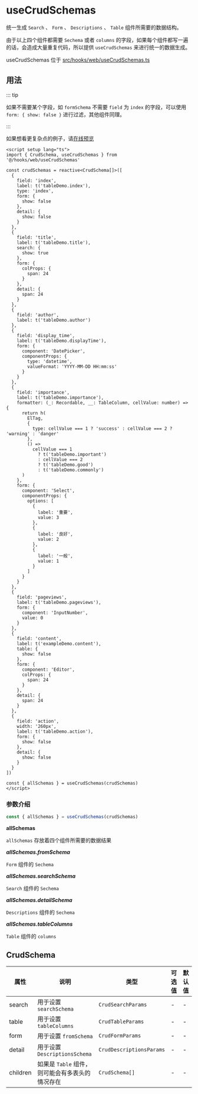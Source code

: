 # useCrudSchemas

统一生成 `Search` 、 `Form` 、 `Descriptions` 、 `Table` 组件所需要的数据结构。

由于以上四个组件都需要 `Sechema` 或者 `columns` 的字段，如果每个组件都写一遍的话，会造成大量重复代码，所以提供 `useCrudSchemas` 来进行统一的数据生成。

useCrudSchemas 位于 [src/hooks/web/useCrudSchemas.ts](https://github.com/kailong321200875/vue-element-plus-admin/tree/master/src/hooks/web/useCrudSchemas.ts)

## 用法

::: tip

如果不需要某个字段，如 `formSchema` 不需要 `field` 为 `index` 的字段，可以使用 `form: { show: false }` 进行过滤，其他组件同理。

:::

如果想看更复杂点的例子，请[在线预览](https://element-plus-admin.cn/#/hooks/useCrudSchemas)

```vue
<script setup lang="ts">
import { CrudSchema, useCrudSchemas } from '@/hooks/web/useCrudSchemas'

const crudSchemas = reactive<CrudSchema[]>([
  {
    field: 'index',
    label: t('tableDemo.index'),
    type: 'index',
    form: {
      show: false
    },
    detail: {
      show: false
    }
  },
  {
    field: 'title',
    label: t('tableDemo.title'),
    search: {
      show: true
    },
    form: {
      colProps: {
        span: 24
      }
    },
    detail: {
      span: 24
    }
  },
  {
    field: 'author',
    label: t('tableDemo.author')
  },
  {
    field: 'display_time',
    label: t('tableDemo.displayTime'),
    form: {
      component: 'DatePicker',
      componentProps: {
        type: 'datetime',
        valueFormat: 'YYYY-MM-DD HH:mm:ss'
      }
    }
  },
  {
    field: 'importance',
    label: t('tableDemo.importance'),
    formatter: (_: Recordable, __: TableColumn, cellValue: number) => {
      return h(
        ElTag,
        {
          type: cellValue === 1 ? 'success' : cellValue === 2 ? 'warning' : 'danger'
        },
        () =>
          cellValue === 1
            ? t('tableDemo.important')
            : cellValue === 2
            ? t('tableDemo.good')
            : t('tableDemo.commonly')
      )
    },
    form: {
      component: 'Select',
      componentProps: {
        options: [
          {
            label: '重要',
            value: 3
          },
          {
            label: '良好',
            value: 2
          },
          {
            label: '一般',
            value: 1
          }
        ]
      }
    }
  },
  {
    field: 'pageviews',
    label: t('tableDemo.pageviews'),
    form: {
      component: 'InputNumber',
      value: 0
    }
  },
  {
    field: 'content',
    label: t('exampleDemo.content'),
    table: {
      show: false
    },
    form: {
      component: 'Editor',
      colProps: {
        span: 24
      }
    },
    detail: {
      span: 24
    }
  },
  {
    field: 'action',
    width: '260px',
    label: t('tableDemo.action'),
    form: {
      show: false
    },
    detail: {
      show: false
    }
  }
])

const { allSchemas } = useCrudSchemas(crudSchemas)
</script>

```

### 参数介绍

```ts
const { allSchemas } = useCrudSchemas(crudSchemas)
```

**allSchemas**

`allSchemas` 存放着四个组件所需要的数据结果


***allSchemas.fromSchema***

`Form` 组件的 `Sechema`

***allSchemas.searchSchema***

`Search` 组件的 `Sechema`

***allSchemas.detailSchema***

`Descriptions` 组件的 `Sechema`

***allSchemas.tableColumns***

`Table` 组件的 `columns`

## CrudSchema

| 属性 | 说明 | 类型 | 可选值 | 默认值 |
| ---- | ---- | ---- | ---- | ---- |
| search | 用于设置 `searchSchema` | `CrudSearchParams` | - | - |
| table | 用于设置 `tableColumns` | `CrudTableParams` | - | - |
| form | 用于设置 `fromSchema` | `CrudFormParams` | - | - |
| detail | 用于设置 `DescriptionsSchema` | `CrudDescriptionsParams` | - | - |
| children | 如果是 `Table` 组件，则可能会有多表头的情况存在 | `CrudSchema[]` | - | - |
